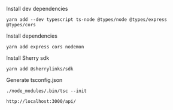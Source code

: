 Install dev dependencies

```shell
yarn add --dev typescript ts-node @types/node @types/express @types/cors 
```

Install dependencies

```shell
yarn add express cors nodemon
```

Install Sherry sdk

```shell
yarn add @sherrylinks/sdk
```

Generate tsconfig.json

```shell
./node_modules/.bin/tsc --init
```

`http://localhost:3000/api/`